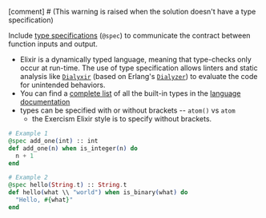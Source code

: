 [comment] # (This warning is raised when the solution doesn't have a type specification)

Include [type specifications](https://elixir-lang.org/getting-started/typespecs-and-behaviours.html#types-and-specs) (`@spec`) to communicate the contract between function inputs and output.

- Elixir is a dynamically typed language, meaning that type-checks only occur at run-time. The use of type specification allows linters and static analysis like [`Dialyxir`](https://hexdocs.pm/dialyxir/readme.html) (based on Erlang's [`Dialyzer`](http://erlang.org/doc/man/dialyzer.html)) to evaluate the code for unintended behaviors.
- You can find a [complete list](https://hexdocs.pm/elixir/typespecs.html#basic-types) of all the built-in types in the [language documentation](https://hexdocs.pm/elixir/typespecs.html#content)
- types can be specified with or without brackets -- `atom()` vs `atom`
  - the Exercism Elixir style is to specify without brackets.

```elixir
# Example 1
@spec add_one(int) :: int
def add_one(n) when is_integer(n) do
  n + 1
end

# Example 2
@spec hello(String.t) :: String.t
def hello(what \\ "world") when is_binary(what) do
  "Hello, #{what}"
end
```
